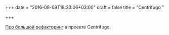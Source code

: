 +++
date = "2016-08-09T18:33:06+03:00"
draft = false
title = "Centrifugo "

+++

<p><a href="http://bit.ly/2aIUZLS">Про большой рефакторинг</a> в проекте&nbsp;Centrifugo.&nbsp;</p>

